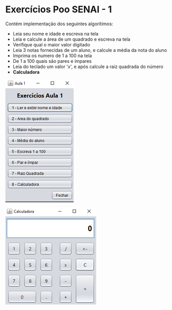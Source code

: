 # Exercícios Poo SENAI - 1

Contém implementação dos seguintes algorítimos: 

* Leia seu nome e idade e escreva na tela
* Leia e calcule a área de um quadrado e escreva na tela
* Verifique qual o maior valor digitado
* Leia 3 notas fornecidas de um aluno, e calcule a média da nota do aluno
* Imprima os numero de 1 a 100 na tela
* De 1 a 100 quais são pares e ímpares
* Leia do teclado um valor 'x', e após calcule a raiz quadrada do número
* **Calculadora**

![GUI-Principal](https://github.com/MatheusLeffa/POO-Senai-Exercicios1/blob/main/img/GUI-Principal.png?raw=true)

![GUI-Calculadora](https://github.com/MatheusLeffa/POO-Senai-Exercicios1/blob/main/img/GUI-Calculadora.png?raw=true)
